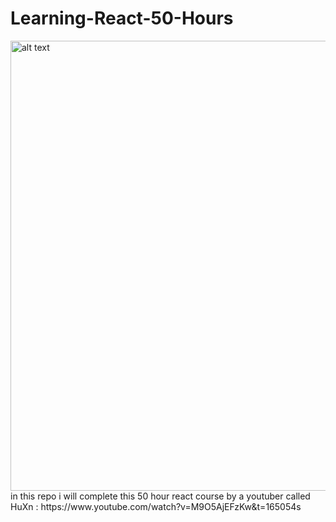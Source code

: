 # Learning-React-50-Hours
<img src="https://i.ytimg.com/vi/M9O5AjEFzKw/hqdefault.jpg" alt="alt text" width=960px height=720px/>
in this repo i will complete this 50 hour react course by a youtuber called  HuXn  : https://www.youtube.com/watch?v=M9O5AjEFzKw&amp;t=165054s
